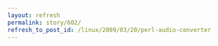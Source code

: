 ```yaml
---
layout: refresh
permalink: story/602/
refresh_to_post_id: /linux/2009/03/20/perl-audio-converter
---
```

